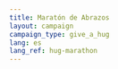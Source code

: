 ```yaml
---
title: Maratón de Abrazos
layout: campaign
campaign_type: give_a_hug
lang: es
lang_ref: hug-marathon
---
```

